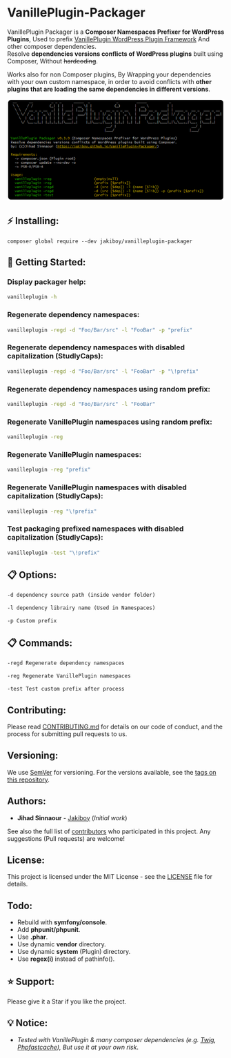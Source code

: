 # VanillePlugin-Packager

VanillePlugin Packager is a **Composer Namespaces Prefixer for WordPress Plugins**, Used to prefix [VanillePlugin WordPress Plugin Framework](https://jakiboy.github.io/VanillePlugin/) And other composer dependencies.  
Resolve **dependencies versions conflicts of WordPress plugins** built using Composer, Without ~~hardcoding~~.

Works also for non Composer plugins, By Wrapping your dependencies with your own custom namespace, in order to avoid conflicts with **other plugins that are loading the same dependencies in different versions**.

<a href="https://jakiboy.github.io/VanillePlugin-Packager/">
	<img src="https://raw.githubusercontent.com/Jakiboy/VanillePlugin-Packager/master/console.png" alt="VanillePlugin Packager">
</a>

## ⚡ Installing:

```
composer global require --dev jakiboy/vanilleplugin-packager
```

## 🔧 Getting Started:

### Display packager help:
```bash
vanilleplugin -h
```

### Regenerate dependency namespaces:
```bash
vanilleplugin -regd -d "Foo/Bar/src" -l "FooBar" -p "prefix"
```

### Regenerate dependency namespaces with disabled capitalization (StudlyCaps):
```bash
vanilleplugin -regd -d "Foo/Bar/src" -l "FooBar" -p "\!prefix"
```

### Regenerate dependency namespaces using random prefix:
```bash
vanilleplugin -regd -d "Foo/Bar/src" -l "FooBar"
```

### Regenerate VanillePlugin namespaces using random prefix:
```bash
vanilleplugin -reg
```

### Regenerate VanillePlugin namespaces:
```bash
vanilleplugin -reg "prefix"
```

### Regenerate VanillePlugin namespaces with disabled capitalization (StudlyCaps):
```bash
vanilleplugin -reg "\!prefix"
```

### Test packaging prefixed namespaces with disabled capitalization (StudlyCaps):
```bash
vanilleplugin -test "\!prefix"
```

## 📋 Options:

```
-d dependency source path (inside vendor folder)
```

```
-l dependency librairy name (Used in Namespaces)
```

```
-p Custom prefix
```

## 📋 Commands:

```
-regd Regenerate dependency namespaces
```

```
-reg Regenerate VanillePlugin namespaces
```

```
-test Test custom prefix after process
```

## Contributing:

Please read [CONTRIBUTING.md](https://github.com/Jakiboy/VanillePlugin-Packager/blob/master/CONTRIBUTING.md) for details on our code of conduct, and the process for submitting pull requests to us.

## Versioning:

We use [SemVer](http://semver.org/) for versioning. For the versions available, see the [tags on this repository](https://github.com/Jakiboy/VanillePlugin-Packager/tags). 

## Authors:

* **Jihad Sinnaour** - [Jakiboy](https://github.com/Jakiboy) (*Initial work*)

See also the full list of [contributors](https://github.com/Jakiboy/VanillePlugin-Packager/contributors) who participated in this project. Any suggestions (Pull requests) are welcome!

## License:

This project is licensed under the MIT License - see the [LICENSE](https://github.com/Jakiboy/VanillePlugin-Packager/blob/master/LICENSE) file for details.

## Todo:

* Rebuild with **symfony/console**.
* Add **phpunit/phpunit**.
* Use **.phar**.
* Use dynamic **vendor** directory.
* Use dynamic **system** (Plugin) directory.
* Use **regex(i)** instead of pathinfo().

## ⭐ Support:

Please give it a Star if you like the project.

## 💡 Notice:

* *Tested with VanillePlugin & many composer dependencies (e.g. [Twig](https://twig.symfony.com/), [Phpfastcache](https://www.phpfastcache.com/)), But use it at your own risk*.
